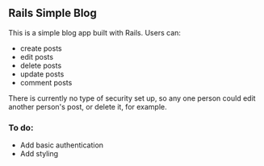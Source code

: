 ## Rails Simple Blog

This is a simple blog app built with Rails. 
Users can:
- create posts
- edit posts
- delete posts
- update posts
- comment posts

There is currently no type of security set up, so any one person could edit another person's post, or delete it, for example. 

### To do:
- Add basic authentication 
- Add styling 
